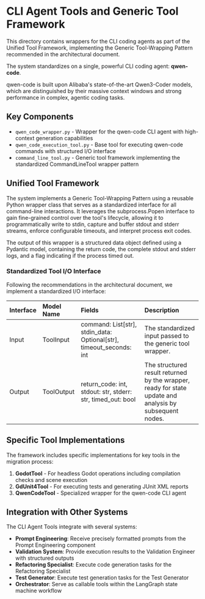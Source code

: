 # CLI Agent Tools and Generic Tool Framework

This directory contains wrappers for the CLI coding agents as part of the Unified Tool Framework, implementing the Generic Tool-Wrapping Pattern recommended in the architectural document.

The system standardizes on a single, powerful CLI coding agent: **qwen-code**.

qwen-code is built upon Alibaba's state-of-the-art Qwen3-Coder models, which are distinguished by their massive context windows and strong performance in complex, agentic coding tasks.

## Key Components

- `qwen_code_wrapper.py` - Wrapper for the qwen-code CLI agent with high-context generation capabilities
- `qwen_code_execution_tool.py` - Base tool for executing qwen-code commands with structured I/O interface
- `command_line_tool.py` - Generic tool framework implementing the standardized CommandLineTool wrapper pattern

## Unified Tool Framework

The system implements a Generic Tool-Wrapping Pattern using a reusable Python wrapper class that serves as a standardized interface for all command-line interactions. It leverages the subprocess.Popen interface to gain fine-grained control over the tool's lifecycle, allowing it to programmatically write to stdin, capture and buffer stdout and stderr streams, enforce configurable timeouts, and interpret process exit codes.

The output of this wrapper is a structured data object defined using a Pydantic model, containing the return code, the complete stdout and stderr logs, and a flag indicating if the process timed out.

### Standardized Tool I/O Interface

Following the recommendations in the architectural document, we implement a standardized I/O interface:

| Interface | Model Name | Fields | Description |
| :---- | :---- | :---- | :---- |
| Input | ToolInput | command: List[str], stdin_data: Optional[str], timeout_seconds: int | The standardized input passed to the generic tool wrapper. |
| Output | ToolOutput | return_code: int, stdout: str, stderr: str, timed_out: bool | The structured result returned by the wrapper, ready for state update and analysis by subsequent nodes. |

## Specific Tool Implementations

The framework includes specific implementations for key tools in the migration process:

1. **GodotTool** - For headless Godot operations including compilation checks and scene execution
2. **GdUnit4Tool** - For executing tests and generating JUnit XML reports
3. **QwenCodeTool** - Specialized wrapper for the qwen-code CLI agent

## Integration with Other Systems

The CLI Agent Tools integrate with several systems:

- **Prompt Engineering**: Receive precisely formatted prompts from the Prompt Engineering component
- **Validation System**: Provide execution results to the Validation Engineer with structured outputs
- **Refactoring Specialist**: Execute code generation tasks for the Refactoring Specialist
- **Test Generator**: Execute test generation tasks for the Test Generator
- **Orchestrator**: Serve as callable tools within the LangGraph state machine workflow